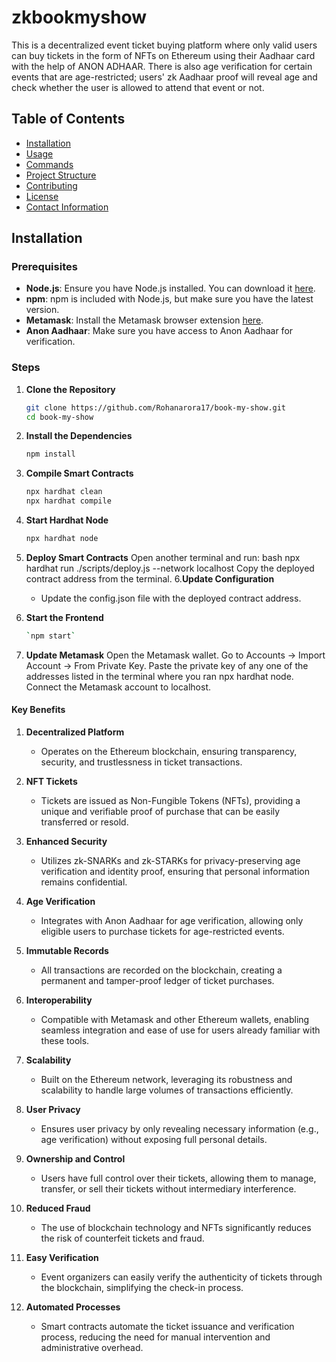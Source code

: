 
# zkbookmyshow

This is a decentralized event ticket buying platform where only valid users can buy tickets in the form of NFTs on Ethereum using their Aadhaar card with the help of ANON ADHAAR. There is also age verification for certain events that are age-restricted; users' zk Aadhaar proof will reveal age and check whether the user is allowed to attend that event or not.

## Table of Contents
- [Installation](#installation)
- [Usage](#usage)
- [Commands](#commands)
- [Project Structure](#project-structure)
- [Contributing](#contributing)
- [License](#license)
- [Contact Information](#contact-information)

## Installation

### Prerequisites
- **Node.js**: Ensure you have Node.js installed. You can download it [here](https://nodejs.org/).
- **npm**: npm is included with Node.js, but make sure you have the latest version.
- **Metamask**: Install the Metamask browser extension [here](https://metamask.io/).
- **Anon Aadhaar**: Make sure you have access to Anon Aadhaar for verification.

### Steps

1. **Clone the Repository**
   ```bash
   git clone https://github.com/Rohanarora17/book-my-show.git
   cd book-my-show
2. **Install the Dependencies**
    ```bash
    npm install
3. **Compile Smart Contracts**
    ```bash
    npx hardhat clean
    npx hardhat compile
4. **Start Hardhat Node**
    ```bash
    npx hardhat node
5. **Deploy Smart Contracts**
    Open another terminal and run:
    bash
    npx hardhat run ./scripts/deploy.js --network localhost
    Copy the deployed contract address from the terminal.
6.**Update Configuration**
   - Update the config.json file with the deployed contract address.
  
1. **Start the Frontend**
    ```bash
    `npm start`

2. **Update Metamask**
Open the Metamask wallet.
Go to Accounts -> Import Account -> From Private Key.
Paste the private key of any one of the addresses listed in the terminal where you ran npx hardhat node.
Connect the Metamask account to localhost.

#### Key Benefits

1. **Decentralized Platform**
   - Operates on the Ethereum blockchain, ensuring transparency, security, and trustlessness in ticket transactions.

2. **NFT Tickets**
   - Tickets are issued as Non-Fungible Tokens (NFTs), providing a unique and verifiable proof of purchase that can be easily transferred or resold.

3. **Enhanced Security**
   - Utilizes zk-SNARKs and zk-STARKs for privacy-preserving age verification and identity proof, ensuring that personal information remains confidential.

4. **Age Verification**
   - Integrates with Anon Aadhaar for age verification, allowing only eligible users to purchase tickets for age-restricted events.

5. **Immutable Records**
   - All transactions are recorded on the blockchain, creating a permanent and tamper-proof ledger of ticket purchases.

6. **Interoperability**
   - Compatible with Metamask and other Ethereum wallets, enabling seamless integration and ease of use for users already familiar with these tools.

7. **Scalability**
   - Built on the Ethereum network, leveraging its robustness and scalability to handle large volumes of transactions efficiently.

8. **User Privacy**
   - Ensures user privacy by only revealing necessary information (e.g., age verification) without exposing full personal details.

9. **Ownership and Control**
   - Users have full control over their tickets, allowing them to manage, transfer, or sell their tickets without intermediary interference.

10. **Reduced Fraud**
    - The use of blockchain technology and NFTs significantly reduces the risk of counterfeit tickets and fraud.

11. **Easy Verification**
    - Event organizers can easily verify the authenticity of tickets through the blockchain, simplifying the check-in process.

12. **Automated Processes**
    - Smart contracts automate the ticket issuance and verification process, reducing the need for manual intervention and administrative overhead.
